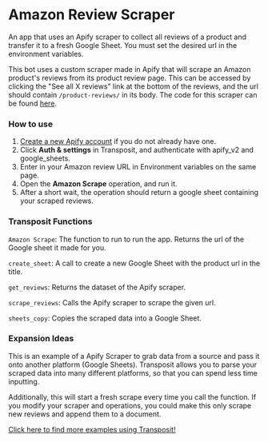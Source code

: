 # Amazon Review Scraper

An app that uses an Apify scraper to collect all reviews of a product and transfer it to a fresh Google Sheet. You must set the desired url in the environment variables.

This bot uses a custom scraper made in Apify that will scrape an Amazon product's reviews from its product review page. This can be accessed by clicking the "See all X reviews" link at the bottom of the reviews, and the url should contain `/product-reviews/` in its body. The code for this scraper can be found [here](https://gist.github.com/WingofaGriffin/fe262e5ad1219794ba33ef30fef0a692).

### How to use

1. [Create a new Apify account](https://apify.com/) if you do not already have one.
2. Click **Auth & settings** in Transposit, and authenticate with apify_v2 and google_sheets.
3. Enter in your Amazon review URL in Environment variables on the same page.
4. Open the **Amazon Scrape** operation, and run it.
5. After a short wait, the operation should return a google sheet containing your scraped reviews.

### Transposit Functions

`Amazon Scrape`: The function to run to run the app. Returns the url of the Google sheet it made for you.

`create_sheet`: A call to create a new Google Sheet with the product url in the title.

`get_reviews`: Returns the dataset of the Apify scraper.

`scrape_reviews`: Calls the Apify scraper to scrape the given url.

`sheets_copy`: Copies the scraped data into a Google Sheet.

### Expansion Ideas

This is an example of a Apify Scraper to grab data from a source and pass it onto another platform (Google Sheets). Transposit allows you to parse your scraped data into many different platforms, so that you can spend less time inputting.

Additionally, this will start a fresh scrape every time you call the function. If you modify your scraper and operations, you could make this only scrape new reviews and append them to a document.

[Click here to find more examples using Transposit!](https://www.transposit.com/apps/)
